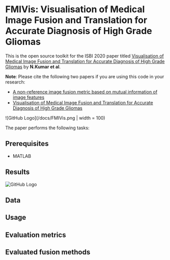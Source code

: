 # FMIVis: Visualisation of Medical Image Fusion and Translation for Accurate Diagnosis of High Grade Gliomas

This is the open source toolkit for the ISBI 2020 paper titled [Visualisation of Medical Image Fusion and Translation for Accurate Diagnosis of High Grade Gliomas](https://ieeexplore.ieee.org/document/9098504) by **N.Kumar et al**. 

**Note**: Please cite the following two papers if you are using this code in your research:
* [A non-reference image fusion metric based on mutual information of image features](http://dx.doi.org/10.1016/j.compeleceng.2011.07.012)
* [Visualisation of Medical Image Fusion and Translation for Accurate Diagnosis of High Grade Gliomas](https://ieeexplore.ieee.org/document/9098504)


![GitHub Logo](/docs/FMIVis.png | width = 100)


The paper performs the following tasks:


## Prerequisites
* MATLAB

## Results
![GitHub Logo](/docs/Results.png)


## Data


## Usage


## Evaluation metrics


## Evaluated fusion methods
 
